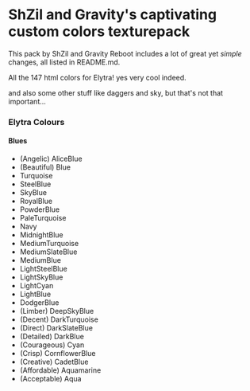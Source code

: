 # **ShZil and Gravity's captivating custom colors texturepack**

This pack by ShZil and Gravity Reboot includes a lot of great yet *simple* changes, all listed in README.md.


All the 147 html colors for Elytra! yes very cool indeed.

and also some other stuff like daggers and sky, but that's not that important...

### Elytra Colours
#### Blues
- (Angelic) AliceBlue
- (Beautiful) Blue
- Turquoise
- SteelBlue
- SkyBlue
- RoyalBlue
- PowderBlue
- PaleTurquoise
- Navy
- MidnightBlue
- MediumTurquoise
- MediumSlateBlue
- MediumBlue
- LightSteelBlue
- LightSkyBlue
- LightCyan
- LightBlue
- DodgerBlue
- (Limber) DeepSkyBlue
- (Decent) DarkTurquoise
- (Direct) DarkSlateBlue
- (Detailed) DarkBlue
- (Courageous) Cyan
- (Crisp) CornflowerBlue
- (Creative) CadetBlue
- (Affordable) Aquamarine
- (Acceptable) Aqua
